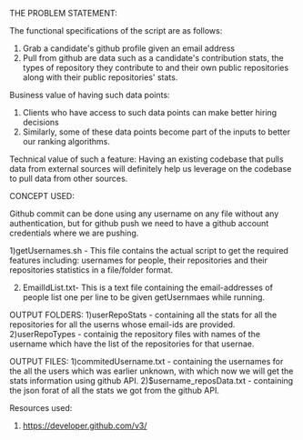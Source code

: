 
THE PROBLEM STATEMENT:

The functional specifications of the script are as follows:

1. Grab a candidate's github profile given an email address
2. Pull from github are data such as a candidate's contribution stats, the types of 
   repository they contribute to and their own public repositories along with their public repositories' stats.

Business value of having such data points:
1. Clients who have access to such data points can make better hiring decisions
2. Similarly, some of these data points become part of the inputs to better our ranking algorithms.

Technical value of such a feature:
Having an existing codebase that pulls data from external sources will definitely help us leverage on the codebase 
to pull data from other sources.

CONCEPT USED:

Github commit can be done using any username on any file without any authentication, 
but for github push we need to have a github account credentials where we are pushing.

1)getUsernames.sh - This file contains the actual script to get the required features
including: usernames for people, their repositories and their repositories statistics in a file/folder format.

2) EmailIdList.txt- This is a text file containing the email-addresses of people list one per 
line to be given getUsernmaes while running.

OUTPUT FOLDERS:
1)userRepoStats - containing all the stats for all the repositories for all the userns whose email-ids are provided.
2)userRepoTypes - containig the repository files with names of the username which have the list of the repositories for that usernae. 


OUTPUT FILES:
1)commitedUsername.txt - containing the usernames for the all the users which was earlier unknown, with which now we will 
                        get the stats information using github API.
2)$username_reposData.txt - containing the json forat of all the stats we got from the github API.                    


Resources used:
1. https://developer.github.com/v3/
